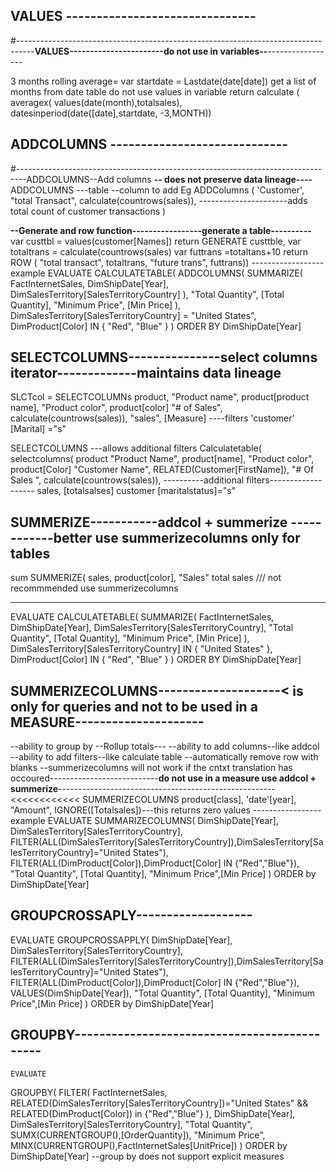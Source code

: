 ## VALUES  -------------------------------
#----------------------------------------------------------------------------------**VALUES-----------------------do not use in variables--**-----------------

3 months rolling average=
    var startdate = Lastdate(date[date])
    get a list of months from date table do not use values in variable
    return
calculate (
    averagex(
        values(date(month),totalsales),
        datesinperiod(date([date],startdate, -3,MONTH))

## ADDCOLUMNS     -----------------------------
#--------------------------------------------------------------------------------ADDCOLUMNS--Add columns 
**-- does not preserve data lineage----**
ADDCOLUMNS
---table
--column to add 
Eg
ADDColumns (
'Customer',
"total Transact", calculate(countrows(sales)), ----------------------adds total count of customer transactions
)

**--Generate and row function-----------------generate a table----------**
var custtbl = values(customer[Names])
return
    GENERATE 
    custtble,
var totaltrans = calculate(countrows(sales)
var futtrans =totaltans+10
return 
ROW (
"total transact", totaltrans,
"future trans", futtrans))
------------------example
EVALUATE
	CALCULATETABLE(
		ADDCOLUMNS(
			SUMMARIZE(
				FactInternetSales,
				DimShipDate[Year],
				DimSalesTerritory[SalesTerritoryCountry]
			),
			"Total Quantity", [Total Quantity],
			"Minimum Price", [Min Price]
		),
		DimSalesTerritory[SalesTerritoryCountry] = "United States",
		DimProduct[Color] IN {
			"Red",
			"Blue"
		}
	)
	ORDER BY DimShipDate[Year]

## SELECTCOLUMNS---------------select columns iterator-------------maintains data lineage



SLCTcol =
SELECTCOLUMNs
    product,
    "Product name", product[product name],
    "Product color", product[color]
    "# of Sales", calculate(countrows(sales)),
    "sales", [Measure]
----filters 
    'customer' [Marital] ="s"

 SELECTCOLUMNS
  ---allows additional filters
Calculatetable(
    selectcolumns(
        product
    "Product Name", product[name],
    "Product color", product[Color]
    "Customer Name", RELATED(Customer[FirstName]),
    "# Of Sales ", calculate(countrows(sales)),
----------additional filters-------------------
sales, [totalsalses]
customer [maritalstatus]="s"


## SUMMERIZE-----------addcol + summerize ------------better use summerizecolumns only for tables 
sum
 SUMMERIZE(
sales, 
product[color],
"Sales" total sales /// not recommmended use summerizecolumns   

------------------------------------------------------------------------------------------------------------
EVALUATE
	CALCULATETABLE(
		SUMMARIZE(
			FactInternetSales,
			DimShipDate[Year],
			DimSalesTerritory[SalesTerritoryCountry],
			"Total Quantity", [Total Quantity],
			"Minimum Price", [Min Price]
		),
		DimSalesTerritory[SalesTerritoryCountry] IN {
			"United States"
		},
		DimProduct[Color] IN {
			"Red",
			"Blue"
		}
	)
	ORDER BY DimShipDate[Year]


## SUMMERIZECOLUMNS--------------------< is only for queries and not to be used in a MEASURE---------------------
--ability to group by --Rollup totals---
--ability to add columns--like addcol
--ability to add filters--like calculate table
--automatically remove row with blanks
--summerizecolumns will not work if the cntxt translation has occoured---------------------------**do not use in a measure use addcol + summerize**------------------------------------------------------<<<<<<<<<<<<
    SUMMERIZECOLUMNS 
    product[class],
    'date'[year],
"Amount", IGNORE([Totalsales])---this returns zero values 
-----------------example
EVALUATE
SUMMARIZECOLUMNS(
	DimShipDate[Year],
	DimSalesTerritory[SalesTerritoryCountry],
	FILTER(ALL(DimSalesTerritory[SalesTerritoryCountry]),DimSalesTerritory[SalesTerritoryCountry]="United States"),
	FILTER(ALL(DimProduct[Color]),DimProduct[Color] IN {"Red","Blue"}),
	"Total Quantity", [Total Quantity],
	"Minimum Price",[Min Price]
)
ORDER by DimShipDate[Year]



## GROUPCROSSAPLY-------------------
EVALUATE
GROUPCROSSAPPLY(
	DimShipDate[Year],
	DimSalesTerritory[SalesTerritoryCountry],
	FILTER(ALL(DimSalesTerritory[SalesTerritoryCountry]),DimSalesTerritory[SalesTerritoryCountry]="United States"),
	FILTER(ALL(DimProduct[Color]),DimProduct[Color] IN {"Red","Blue"}),
	VALUES(DimShipDate[Year]),
	"Total Quantity", [Total Quantity],
	"Minimum Price",[Min Price]
)
ORDER by DimShipDate[Year]


## GROUPBY---------------------------------------------
    EVALUATE
GROUPBY(
	FILTER(
		FactInternetSales,
		RELATED(DimSalesTerritory[SalesTerritoryCountry])="United States"
		&& RELATED(DimProduct[Color]) in {"Red","Blue"}
		),
		DimShipDate[Year],
		DimSalesTerritory[SalesTerritoryCountry],
		"Total Quantity", SUMX(CURRENTGROUP(),[OrderQuantity]),
		"Minimum Price", MINX(CURRENTGROUP(),FactInternetSales[UnitPrice])
)
ORDER by DimShipDate[Year]
		--group by does not support explicit measures 




    


